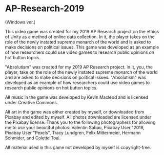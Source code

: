 # AP-Research-2019

(Windows ver.)

This video game was created for my 2019 AP Research project on the ethics of Unity as a method of online data collection. In it, the player takes on the role of the newly instated supreme monarch of the world and is asked to make decisions on political issues. This game was developed as an example of how researchers could use video games to research public opinions on hot button topics.

"Absolutism" was created for my 2019 AP Research project. In it, you, the player, take on the role of the newly instated supreme monarch of the world and are asked to make decisions on political issues. "Absolutism" was developed as an example of how researchers could use video games to research public opinions on hot button topics. 

All music in the game was developed by Kevin Macleod and is licensed under Creative Commons.

All art in the game was either created by myself, or downloaded from Pixabay and edited by myself. All photos downloaded are licensed under the Pixabay license. Thank you to the following photographers for allowing me to use your beautiful photos: Valentin Sabau, Pixabay User 12019, Pixabay User "Pexels",  Tracy Lundgren, Felix Mittermeier, Hermann Schmider, and Colette Toal.

All material used in this game not developed by myself is copyright-free. 
